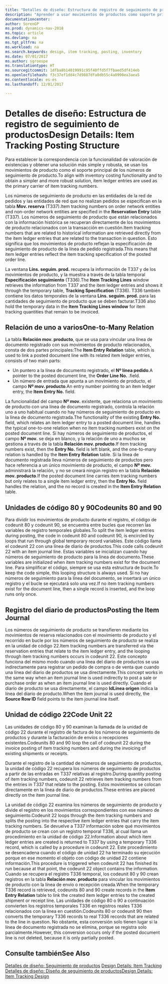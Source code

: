 ```yaml
---
title: "Detalles de diseño: Estructura de registro de seguimiento de productos"
description: "Aprender a usar movimientos de productos como soporte principal de los números de seguimiento de producto."
documentationcenter: 
author: SorenGP
ms.prod: dynamics-nav-2018
ms.topic: article
ms.devlang: na
ms.tgt_pltfrm: na
ms.workload: na
ms.search.keywords: design, item tracking, posting, inventory
ms.date: 07/01/2017
ms.author: sgroespe
ms.translationtype: HT
ms.sourcegitcommit: 1dfba8b14019991c95f40ffd5f7fbaed5df414eb
ms.openlocfilehash: f3c37ef1dd4c7d9887dfa0db55c4a0990ea3aea5
ms.contentlocale: es-es
ms.lasthandoff: 12/01/2017

---
```

# <a name="design-details-item-tracking-posting-structure"></a><span data-ttu-id="7a72c-103">Detalles de diseño: Estructura de registro de seguimiento de productos</span><span class="sxs-lookup"><span data-stu-id="7a72c-103">Design Details: Item Tracking Posting Structure</span></span>
<span data-ttu-id="7a72c-104">Para establecer la correspondencia con la funcionalidad de valoración de existencias y obtener una solución más simple y robusta, se usan los movimientos de producto como el soporte principal de los números de seguimiento de producto.</span><span class="sxs-lookup"><span data-stu-id="7a72c-104">To align with inventory costing functionality and to obtain a simpler and more robust solution, item ledger entries are used as the primary carrier of item tracking numbers.</span></span>  
  
<span data-ttu-id="7a72c-105">Los números de seguimiento de producto en las entidades de la red de pedidos y las entidades de red que no realizan pedidos se especifican en la tabla **Mov. reserva** (T337).</span><span class="sxs-lookup"><span data-stu-id="7a72c-105">Item tracking numbers on order network entities and non-order network entities are specified in the **Reservation Entry** table (T337).</span></span> <span data-ttu-id="7a72c-106">Los números de seguimiento de producto que están relacionados con la información histórica se recuperan directamente de los movimientos de producto relacionados con la transacción en cuestión.</span><span class="sxs-lookup"><span data-stu-id="7a72c-106">Item tracking numbers that are related to historical information are retrieved directly from the item ledger entries that are related to the transaction in question.</span></span> <span data-ttu-id="7a72c-107">Esto significa que los movimientos de producto reflejan la especificación de seguimiento de producto de la línea de pedido registrada.</span><span class="sxs-lookup"><span data-stu-id="7a72c-107">This means that item ledger entries reflect the item tracking specification of the posted order line.</span></span>  
  
<span data-ttu-id="7a72c-108">La ventana **Líns. seguim. prod.** recupera la información de T337 y de los movimientos de producto, y la muestra a través de la tabla temporal **Especificación seguimiento** (T336).</span><span class="sxs-lookup"><span data-stu-id="7a72c-108">The **Item Tracking Lines** window retrieves the information from T337 and the item ledger entries and shows it through the temporary table, **Tracking Specification** (T336).</span></span> <span data-ttu-id="7a72c-109">T336 también contiene los datos temporales de la ventana **Líns. seguim. prod.** para las cantidades de seguimiento de producto que se deben facturar.</span><span class="sxs-lookup"><span data-stu-id="7a72c-109">T336 also hold the temporary data in the **Item Tracking Lines window** for item tracking quantities that remain to be invoiced.</span></span>  
  
## <a name="one-to-many-relation"></a><span data-ttu-id="7a72c-110">Relación de uno a varios</span><span class="sxs-lookup"><span data-stu-id="7a72c-110">One-to-Many Relation</span></span>  
<span data-ttu-id="7a72c-111">La tabla **Relación mov. producto**, que se usa para vincular una línea de documento registrado con sus movimientos de producto relacionados, consta de dos partes principales:</span><span class="sxs-lookup"><span data-stu-id="7a72c-111">The **Item Entry Relation** table, which is used to link a posted document line with its related item ledger entries, consists of two main parts:</span></span>  
  
* <span data-ttu-id="7a72c-112">Un puntero a la línea de documento registrado, el **Nº línea pedido**.</span><span class="sxs-lookup"><span data-stu-id="7a72c-112">A pointer to the posted document line, the **Order Line No.**</span></span> <span data-ttu-id="7a72c-113">.</span><span class="sxs-lookup"><span data-stu-id="7a72c-113">field.</span></span>  
* <span data-ttu-id="7a72c-114">Un número de entrada que apunta a un movimiento de producto, el campo **Nº mov. producto**.</span><span class="sxs-lookup"><span data-stu-id="7a72c-114">An entry number pointing to an item ledger entry, the **Item Entry No.** field.</span></span>  
  
<span data-ttu-id="7a72c-115">La funcionalidad del campo **Nº mov.** existente, que relaciona un movimiento de producto con una línea de documento registrado, controla la relación uno a uno habitual cuando no hay números de seguimiento de producto en la línea de documento registrada.</span><span class="sxs-lookup"><span data-stu-id="7a72c-115">The functionality of the existing **Entry No.** field, which relates an item ledger entry to a posted document line, handles the typical one-to-one relation when no item tracking numbers exist on the posted document line.</span></span> <span data-ttu-id="7a72c-116">Si hay números de seguimiento de productos, el campo **Nº mov.** se deja en blanco, y la relación de uno a muchos se gestiona a través de la tabla **Relación mov. producto**.</span><span class="sxs-lookup"><span data-stu-id="7a72c-116">If item tracking numbers exist, then the **Entry No.** field is left blank, and the one-to-many relation is handled by the **Item Entry Relation** table.</span></span> <span data-ttu-id="7a72c-117">Si la línea de documento registrada lleva números de seguimiento de productos pero hace referencia a un único movimiento de producto, el campo **Nº mov.** administrará la relación, y no se creará ningún registro en la tabla **Relación mov. producto**.</span><span class="sxs-lookup"><span data-stu-id="7a72c-117">If the posted document line carries item tracking numbers but only relates to a single item ledger entry, then the **Entry No.** field handles the relation, and the no record is created in the **Item Entry Relation** table.</span></span>  
  
## <a name="codeunits-80-and-90"></a><span data-ttu-id="7a72c-118">Unidades de código 80 y 90</span><span class="sxs-lookup"><span data-stu-id="7a72c-118">Codeunits 80 and 90</span></span>  
<span data-ttu-id="7a72c-119">Para dividir los movimientos de producto durante el registro, el código de codeunit 80 y codeunit 90, se encuentra entre bucles que recorren las variables de registro temporales globales.</span><span class="sxs-lookup"><span data-stu-id="7a72c-119">To split the item ledger entries during posting, the code in codeunit 80 and codeunit 90, is encircled by loops that run through global temporary record variables.</span></span> <span data-ttu-id="7a72c-120">Este código llama el codeunit 22 con una línea de diario de productos.</span><span class="sxs-lookup"><span data-stu-id="7a72c-120">This code calls codeunit 22 with an item journal line.</span></span> <span data-ttu-id="7a72c-121">Estas variables se inicializan cuando hay números de seguimiento de producto para la línea de documento.</span><span class="sxs-lookup"><span data-stu-id="7a72c-121">These variables are initialized when item tracking numbers exist for the document line.</span></span> <span data-ttu-id="7a72c-122">Para simplificar el código, siempre se usa esta estructura de bucle.</span><span class="sxs-lookup"><span data-stu-id="7a72c-122">To keep the code simple, this looping structure is always used.</span></span> <span data-ttu-id="7a72c-123">Si no hay números de seguimiento para la línea del documento, se insertará un único registro y el bucle se ejecutará solo una vez.</span><span class="sxs-lookup"><span data-stu-id="7a72c-123">If no item tracking numbers exist for the document line, then a single record is inserted, and the loop runs only once.</span></span>  
  
## <a name="posting-the-item-journal"></a><span data-ttu-id="7a72c-124">Registro del diario de productos</span><span class="sxs-lookup"><span data-stu-id="7a72c-124">Posting the Item Journal</span></span>  
<span data-ttu-id="7a72c-125">Los números de seguimiento de producto se transfieren mediante los movimientos de reserva relacionados con el movimiento de producto y el recorrido en bucle por los números de seguimiento de producto se realiza en la unidad de código 22.</span><span class="sxs-lookup"><span data-stu-id="7a72c-125">Item tracking numbers are transferred via the reservation entries that relate to the item ledger entry, and the looping through item tracking numbers occurs in codeunit 22.</span></span> <span data-ttu-id="7a72c-126">Este concepto funciona del mismo modo cuando una línea del diario de productos se usa indirectamente para registrar un pedido de compra o de venta que cuando una línea del diario de productos se usa directamente.</span><span class="sxs-lookup"><span data-stu-id="7a72c-126">This concept works in the same way when an item journal line is used indirectly to post a sale or purchase order as when an item journal line is used directly.</span></span> <span data-ttu-id="7a72c-127">Cuando el diario de producto se usa directamente, el campo **IdLínea origen** indica la línea del diario de producto.</span><span class="sxs-lookup"><span data-stu-id="7a72c-127">When the item journal is used directly, the **Source Row ID** field points to the item journal line itself.</span></span>  
  
## <a name="code-unit-22"></a><span data-ttu-id="7a72c-128">Unidad de código 22</span><span class="sxs-lookup"><span data-stu-id="7a72c-128">Code Unit 22</span></span>  
<span data-ttu-id="7a72c-129">Las unidades de código 80 y 90 examinan la llamada de la unidad de código 22 durante el registro de factura de los números de seguimiento de productos y durante la facturación de envíos o recepciones existentes.</span><span class="sxs-lookup"><span data-stu-id="7a72c-129">Codeunits 80 and 90 loop the call of codeunit 22 during the invoice posting of item tracking numbers and during the invoicing of existing shipments or receipts.</span></span>  
  
<span data-ttu-id="7a72c-130">Durante el registro de la cantidad de números de seguimiento de productos, la unidad de código 22 recupera los números de seguimiento de productos a partir de las entradas en T337 relativas al registro.</span><span class="sxs-lookup"><span data-stu-id="7a72c-130">During quantity posting of item tracking numbers, codeunit 22 retrieves item tracking numbers from the entries in T337 that relate to the posting.</span></span> <span data-ttu-id="7a72c-131">Estos movimientos se colocan directamente en la línea de diario de productos.</span><span class="sxs-lookup"><span data-stu-id="7a72c-131">These entries are placed directly on the item journal line.</span></span>  
  
<span data-ttu-id="7a72c-132">La unidad de código 22 examina los números de seguimiento de producto y divide el registro en los movimientos correspondientes con ese número de seguimiento.</span><span class="sxs-lookup"><span data-stu-id="7a72c-132">Codeunit 22 loops through the item tracking numbers and splits the posting into the respective item ledger entries that carry the item tracking numbers.</span></span> <span data-ttu-id="7a72c-133">Se devuelve a T337 información sobre qué movimientos de producto se crean con un registro temporal T336, al cual llama un procedimiento en la unidad de código 22.</span><span class="sxs-lookup"><span data-stu-id="7a72c-133">Information about which item ledger entries are created is returned to T337 by using a temporary T336 record, which is called by a procedure in codeunit 22.</span></span> <span data-ttu-id="7a72c-134">Este procedimiento se desencadena cuando el código de unidad 22 ha terminado su ejecución porque en ese momento el objeto con código de unidad 22 contiene información.</span><span class="sxs-lookup"><span data-stu-id="7a72c-134">This procedure is triggered when codeunit 22 has finished its run because at that point, the codeunit 22 object contains the information.</span></span> <span data-ttu-id="7a72c-135">Cuando se recupera el registro T336 temporal, los codeunit 80 y 90 crean registros en la tabla **Relación mov. producto** para vincular los movimientos de producto con la línea de envío o recepción creada.</span><span class="sxs-lookup"><span data-stu-id="7a72c-135">When the temporary T336 record is retrieved, codeunits 80 and 90 create records in the **Item Entry Relation** table to link the created item ledger entries to the created shipment or receipt line.</span></span> <span data-ttu-id="7a72c-136">Las unidades de código 80 o 90 a continuación convierten los registros temporales T336 en registros reales T336 relacionados con la línea en cuestión.</span><span class="sxs-lookup"><span data-stu-id="7a72c-136">Codeunits 80 or codeunit 90 then converts the temporary T336 records to real T336 records that are related to the line in question.</span></span> <span data-ttu-id="7a72c-137">No obstante, esta conversión solo tienen lugar si la línea de documento registrada no se elimina, porque se registra solo parcialmente.</span><span class="sxs-lookup"><span data-stu-id="7a72c-137">However, this conversion occurs only if the posted document line is not deleted, because it is only partially posted.</span></span>  
  
## <a name="see-also"></a><span data-ttu-id="7a72c-138">Consulte también</span><span class="sxs-lookup"><span data-stu-id="7a72c-138">See Also</span></span>  
<span data-ttu-id="7a72c-139">[Detalles de diseño: Seguimiento de productos](design-details-item-tracking.md) </span><span class="sxs-lookup"><span data-stu-id="7a72c-139">[Design Details: Item Tracking](design-details-item-tracking.md) </span></span>  
[<span data-ttu-id="7a72c-140">Detalles de diseño: Diseño de seguimiento de productos</span><span class="sxs-lookup"><span data-stu-id="7a72c-140">Design Details: Item Tracking Design</span></span>](design-details-item-tracking-design.md)
